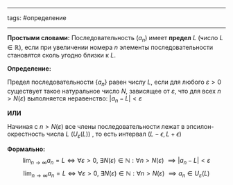___
tags: #определение 
___
**Простыми словами:** Последовательность $(a_n)$ имеет **предел** $L$ (число $L \in \mathbb{R}$), если при увеличении номера $n$ элементы последовательности становятся сколь угодно близки к $L$.

**Определение:**

Предел последовательности $\{a_n\}$ равен числу $L$, если для любого $\varepsilon > 0$ существует такое натуральное число $N,$ зависящее от $\varepsilon$, что для всех $n > N(\varepsilon)$ выполняется неравенство: $|a_n - L| < \varepsilon$

**ИЛИ**

Начиная с $n > N(\varepsilon)$ все члены последовательности лежат в эпсилон-окрестность числа $L$ ($U_{\varepsilon}(L)$) , то есть интервал $(L - \epsilon, L + \epsilon)$

**Формально:**
$$\lim_{n \to \infty} a_n = L \iff \forall \varepsilon > 0, \ \exists N(\varepsilon) \in \mathbb{N}: \forall n > N(\varepsilon)\ \implies|a_n - L| < \varepsilon$$
$$
\lim_{n \to \infty} a_n = L \iff \forall \varepsilon > 0, \ \exists N(\varepsilon) \in \mathbb{N}: \forall n > N(\varepsilon)\ \implies a_{n}\in U_{\varepsilon}(L)
$$
